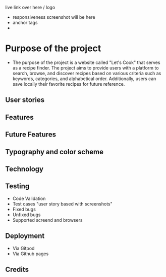 live link over here / logo 
- responsiveness screenshot will be here
- anchor tags
- 


# Purpose of the project
- The purpose of the project is a website called "Let's Cook" that serves as a recipe finder. The project aims to provide users with a platform to search, browse, and discover recipes based on various criteria such as keywords, categories, and alphabetical order. Additionally, users can save locally their favorite recipes for future reference.

## User stories
## Features 
## Future Features
## Typography and color scheme
## Technology
## Testing
 - Code Validation
 - Test cases "user story based with screenshots"
 - Fixed bugs
 - Unfixed bugs
 - Supported screend and browsers
## Deployment
 - Via Gitpod
 - Via Github pages
## Credits